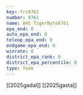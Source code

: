 ```yaml
---
key: frc8761
number: 8761
name: AHS TigerByte8761
epa_end: 0
auto_epa_end: 0
teleop_epa_end: 0
endgame_epa_end: 0
winrate: 0
district_epa_rank: 0
district_epa_percentile: 0
type: Team
---
```

[[2025gadal]]
[[2025gasta]]
